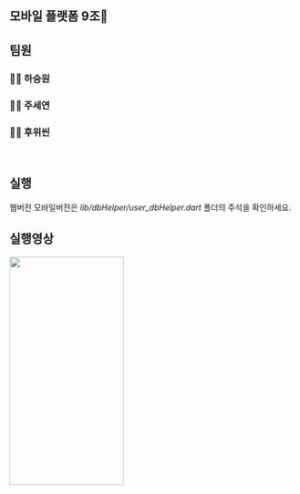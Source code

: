 ## 모바일 플랫폼 9조👋


## 팀원
### 🧑‍💻 하승원
### 👩‍💻 주세연
### 👩‍💻 후위씬

<br/>

## 실행

웹버전 모바일버전은 *lib/dbHelper/user_dbHelper.dart* 폴더의 주석을 확인하세요.

## 실행영상
<img src= "https://github.com/DK-Mobile-Platform/Front/assets/94334477/bf964c4b-acfe-4873-92b5-4e771491c369" width= "200" height="400">

<!--

**Here are some ideas to get you started:**

🙋‍♀️ A short introduction - what is your organization all about?
🌈 Contribution guidelines - how can the community get involved?
👩‍💻 Useful resources - where can the community find your docs? Is there anything else the community should know?
🍿 Fun facts - what does your team eat for breakfast?
🧙 Remember, you can do mighty things with the power of [Markdown](https://docs.github.com/github/writing-on-github/getting-started-with-writing-and-formatting-on-github/basic-writing-and-formatting-syntax)
-->
